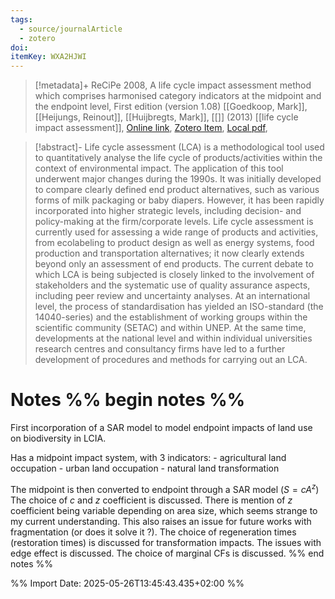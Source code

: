 ```yaml
---
tags:
  - source/journalArticle
  - zotero
doi: 
itemKey: WXA2HJWI
---
```

>[!metadata]+
> ReCiPe 2008, A life cycle impact assessment method which comprises harmonised category indicators at the midpoint and the endpoint level, First edition (version 1.08)
> [[Goedkoop, Mark]], [[Heijungs, Reinout]], [[Huijbregts, Mark]], 
> [[]] (2013)
> [[life cycle impact assessment]], 
> [Online link](https://www.rivm.nl/sites/default/files/2018-11/ReCiPe%202008_A%20lcia%20method%20which%20comprises%20harmonised%20category%20indicators%20at%20the%20midpoint%20and%20the%20endpoint%20level_First%20edition%20Characterisation.pdf), [Zotero Item](zotero://select/library/items/WXA2HJWI), [Local pdf](file://C:/Users/aburg/Documents/references/zotero/storage/9VWZ6CDL/Goedkoop2013_ReCiPe2008.pdf), 

>[!abstract]-
>Life cycle assessment (LCA) is a methodological tool used to quantitatively analyse the life cycle of products/activities within the context of environmental impact. The application of this tool underwent major changes during the 1990s. It was initially developed to compare clearly defined end product alternatives, such as various forms of milk packaging or baby diapers. However, it has been rapidly incorporated into higher strategic levels, including decision- and policy-making at the firm/corporate levels. Life cycle assessment is currently used for assessing a wide range of products and activities, from ecolabeling to product design as well as energy systems, food production and transportation alternatives; it now clearly extends beyond only an assessment of end products. The current debate to which LCA is being subjected is closely linked to the involvement of stakeholders and the systematic use of quality assurance aspects, including peer review and uncertainty analyses. At an international level, the process of standardisation has yielded an ISO-standard (the 14040-series) and the establishment of working groups within the scientific community (SETAC) and within UNEP. At the same time, developments at the national level and within individual universities research centres and consultancy firms have led to a further development of procedures and methods for carrying out an LCA.

# Notes %% begin notes %% 

First incorporation of a SAR model to model endpoint impacts of land use on biodiversity in LCIA.

Has a midpoint impact system, with 3 indicators:
	- agricultural land occupation 
	- urban land occupation
	- natural land transformation

The midpoint is then converted to endpoint through a SAR model ($S=cA^z$)
The choice of $c$ and $z$ coefficient is discussed.
There is mention of $z$ coefficient being variable depending on area size, which seems strange to my current understanding. This also raises an issue for future works with fragmentation (or does it solve it ?).
The choice of regeneration times (restoration times) is discussed for transformation impacts.
The issues with edge effect is discussed.
The choice of marginal CFs is discussed.
%% end notes %%




%% Import Date: 2025-05-26T13:45:43.435+02:00 %%

